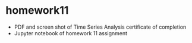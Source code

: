 # homework11

- PDF and screen shot of Time Series Analysis certificate of completion
- Jupyter notebook of homework 11 assignment
